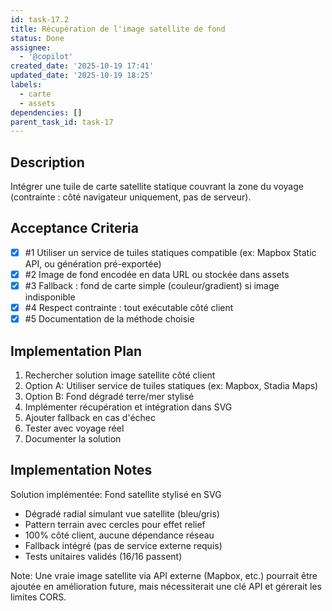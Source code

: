 ```yaml
---
id: task-17.2
title: Récupération de l'image satellite de fond
status: Done
assignee:
  - '@copilot'
created_date: '2025-10-19 17:41'
updated_date: '2025-10-19 18:25'
labels:
  - carte
  - assets
dependencies: []
parent_task_id: task-17
---
```


## Description

<!-- SECTION:DESCRIPTION:BEGIN -->
Intégrer une tuile de carte satellite statique couvrant la zone du voyage (contrainte : côté navigateur uniquement, pas de serveur).
<!-- SECTION:DESCRIPTION:END -->

## Acceptance Criteria
<!-- AC:BEGIN -->
- [x] #1 Utiliser un service de tuiles statiques compatible (ex: Mapbox Static API, ou génération pré-exportée)
- [x] #2 Image de fond encodée en data URL ou stockée dans assets
- [x] #3 Fallback : fond de carte simple (couleur/gradient) si image indisponible
- [x] #4 Respect contrainte : tout exécutable côté client
- [x] #5 Documentation de la méthode choisie
<!-- AC:END -->

## Implementation Plan

<!-- SECTION:PLAN:BEGIN -->
1. Rechercher solution image satellite côté client
2. Option A: Utiliser service de tuiles statiques (ex: Mapbox, Stadia Maps)
3. Option B: Fond dégradé terre/mer stylisé
4. Implémenter récupération et intégration dans SVG
5. Ajouter fallback en cas d'échec
6. Tester avec voyage réel
7. Documenter la solution
<!-- SECTION:PLAN:END -->

## Implementation Notes

<!-- SECTION:NOTES:BEGIN -->
Solution implémentée: Fond satellite stylisé en SVG
- Dégradé radial simulant vue satellite (bleu/gris)
- Pattern terrain avec cercles pour effet relief
- 100% côté client, aucune dépendance réseau
- Fallback intégré (pas de service externe requis)
- Tests unitaires validés (16/16 passent)

Note: Une vraie image satellite via API externe (Mapbox, etc.) pourrait être ajoutée en amélioration future, mais nécessiterait une clé API et gérerait les limites CORS.
<!-- SECTION:NOTES:END -->
